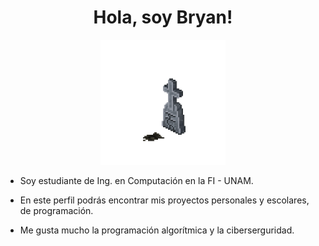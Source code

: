<div align="center">
  <h1>Hola, soy Bryan!</h1>
  <img src="https://github.com/BrainDead59/BrainDead59/blob/main/Imagenes/Skeli.gif" style="width:200px;height:200px;">
</div>

<ul>
  <p><li>Soy estudiante de Ing. en Computación en la FI - UNAM.</li></p>
  <p><li>En este perfil podrás encontrar mis proyectos personales y escolares, de programación.</li></p>
  <p><li>Me gusta mucho la programación algorítmica y la ciberserguridad.</li></p>
</ul> 
